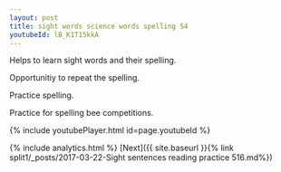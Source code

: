 ```yaml
---
layout: post
title: sight words science words spelling 54
youtubeId: lB_K1T15kkA
---
```

 
 
Helps to learn sight words and their spelling.

Opportunitiy to repeat the spelling. 

Practice spelling. 
 
Practice for spelling bee competitions. 
 
{% include youtubePlayer.html id=page.youtubeId %}
 
 
{% include analytics.html %} 
[Next]({{ site.baseurl }}{% link  split1/_posts/2017-03-22-Sight sentences reading practice 516.md%})
 
